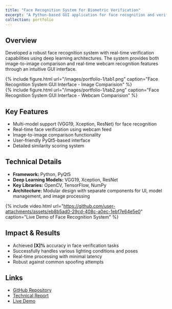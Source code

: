 ```yaml
---
title: "Face Recognition System for Biometric Verification"
excerpt: "A Python-based GUI application for face recognition and verification using deep learning models"
collection: portfolio
---
```


## Overview
Developed a robust face recognition system with real-time verification capabilities using deep learning architectures. The system provides both image-to-image comparison and real-time webcam recognition features through an intuitive GUI interface.

<div class="row">
    <div class="col-sm-6">
        {% include figure.html url="/images/portfolio-1/tab1.png" caption="Face Recognition System GUI Interface - Image Comparision" %}
    </div>
    <div class="col-sm-6">
        {% include figure.html url="/images/portfolio-1/tab2.png" caption="Face Recognition System GUI Interface - Webcam Comparision" %}
    </div>
</div>

## Key Features
* Multi-model support (VGG19, Xception, ResNet) for face recognition
* Real-time face verification using webcam feed
* Image-to-image comparison functionality
* User-friendly PyQt5-based interface
* Detailed similarity scoring system

## Technical Details
* **Framework:** Python, PyQt5
* **Deep Learning Models:** VGG19, Xception, ResNet
* **Key Libraries:** OpenCV, TensorFlow, NumPy
* **Architecture:** Modular design with separate components for UI, model management, and image processing

{% include video.html url="https://github.com/user-attachments/assets/eb8b5ad0-29cd-408c-a0ec-1ebf7e64e5e0" caption="Live Demo of Face Recognition System" %}

## Impact & Results
* Achieved **[X]%** accuracy in face verification tasks
* Successfully handles various lighting conditions and poses
* Real-time processing with minimal latency
* Robust against common spoofing attempts

## Links
* [GitHub Repository](https://github.com/PHYRA47/Biometrics-II/tree/main/Biometrics%20Skills%20-%20Amine%20Nait-Ali/skill1_Face_Recognition_for_Verification)
* [Technical Report](https://studentuef-my.sharepoint.com/:b:/g/personal/frnegasa_uef_fi/EWWjhsDW8wZDu4IyLoOzc0IBUqZz6giuS1aRyl1rrhCQoQ?e=Ye5hTX)
* [Live Demo](https://github.com/user-attachments/assets/eb8b5ad0-29cd-408c-a0ec-1ebf7e64e5e0)
